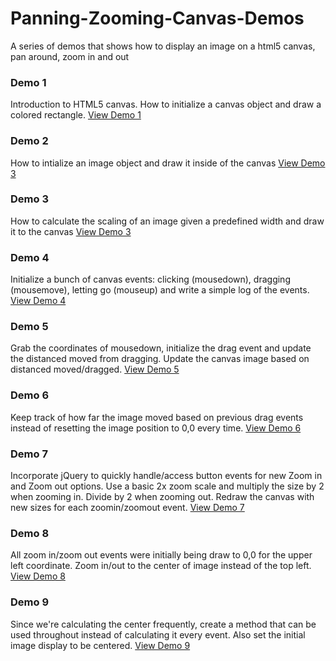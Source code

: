 # Panning-Zooming-Canvas-Demos

A series of demos that shows how to display an image on a html5 canvas, pan around, zoom in and out

### Demo 1
Introduction to HTML5 canvas. How to initialize a canvas object and draw a colored rectangle.
[View Demo 1](http://dayobject.me/canvas/demo1)

### Demo 2
How to intialize an image object and draw it inside of the canvas
[View Demo 3](http://dayobject.me/canvas/demo2)

### Demo 3
How to calculate the scaling of an image given a predefined width and draw it to the canvas
[View Demo 3](http://dayobject.me/canvas/demo3)

### Demo 4
Initialize a bunch of canvas events: clicking (mousedown), dragging (mousemove), letting go (mouseup) and write a simple log of the events.
[View Demo 4](http://dayobject.me/canvas/demo4)

### Demo 5
Grab the coordinates of mousedown, initialize the drag event and update the distanced moved from dragging. Update the canvas image based on distanced moved/dragged.
[View Demo 5](http://dayobject.me/canvas/demo5)

### Demo 6
Keep track of how far the image moved based on previous drag events instead of resetting the image position to 0,0 every time.
[View Demo 6](http://dayobject.me/canvas/demo6)

### Demo 7
Incorporate jQuery to quickly handle/access button events for new Zoom in and Zoom out options. Use a basic 2x zoom scale and multiply the size by 2 when zooming in. Divide by 2 when zooming out. Redraw the canvas with new sizes for each zoomin/zoomout event.
[View Demo 7](http://dayobject.me/canvas/demo7)

### Demo 8
All zoom in/zoom out events were initially being draw to 0,0 for the upper left coordinate. Zoom in/out to the center of image instead of the top left. 
[View Demo 8](http://dayobject.me/canvas/demo8)

### Demo 9
Since we're calculating the center frequently, create a method that can be used throughout instead of calculating it every event. Also set the initial image display to be centered.
[View Demo 9](http://dayobject.me/canvas/demo9)

